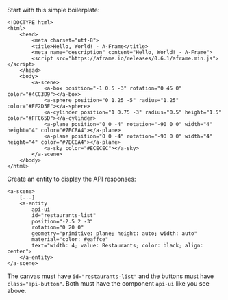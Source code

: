 Start with this simple boilerplate:
```
<!DOCTYPE html>
<html>
	<head>
		<meta charset="utf-8">
		<title>Hello, World! - A-Frame</title>
		<meta name="description" content="Hello, World! - A-Frame">
		<script src="https://aframe.io/releases/0.6.1/aframe.min.js"></script>
	</head>
	<body>
		<a-scene>
			<a-box position="-1 0.5 -3" rotation="0 45 0" color="#4CC3D9"></a-box>
			<a-sphere position="0 1.25 -5" radius="1.25" color="#EF2D5E"></a-sphere>
			<a-cylinder position="1 0.75 -3" radius="0.5" height="1.5" color="#FFC65D"></a-cylinder>
			<a-plane position="0 0 -4" rotation="-90 0 0" width="4" height="4" color="#7BC8A4"></a-plane>
			<a-plane position="0 0 -4" rotation="-90 0 0" width="4" height="4" color="#7BC8A4"></a-plane>
			<a-sky color="#ECECEC"></a-sky>
		</a-scene>
	</body>
</html>
```

Create an entity to display the API responses:
```
<a-scene>
	[...]
	<a-entity
		api-ui
		id="restaurants-list"
		position="-2.5 2 -3"
		rotation="0 20 0"
		geometry="primitive: plane; height: auto; width: auto"
		material="color: #eaffce"
		text="width: 4; value: Restaurants; color: black; align: center">
	</a-entity>
</a-scene>
```

The canvas must have ` id="restaurants-list" ` and the buttons must have ` class="api-button" `.
Both must have the component ` api-ui ` like you see above.
